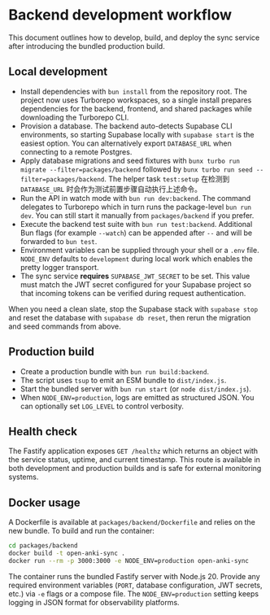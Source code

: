 # Backend development workflow

This document outlines how to develop, build, and deploy the sync service after
introducing the bundled production build.

## Local development

- Install dependencies with `bun install` from the repository root. The project
  now uses Turborepo workspaces, so a single install prepares dependencies for the
  backend, frontend, and shared packages while downloading the Turborepo CLI.
- Provision a database. The backend auto-detects Supabase CLI environments, so
  starting Supabase locally with `supabase start` is the easiest option. You can
  alternatively export `DATABASE_URL` when connecting to a remote Postgres.
- Apply database migrations and seed fixtures with
  `bunx turbo run migrate --filter=packages/backend` followed by
  `bunx turbo run seed --filter=packages/backend`. The helper task
  `test:setup` 在检测到 `DATABASE_URL` 时会作为测试前置步骤自动执行上述命令。
- Run the API in watch mode with `bun run dev:backend`. The command delegates to
  Turborepo which in turn runs the package-level `bun run dev`. You can still
  start it manually from `packages/backend` if you prefer.
- Execute the backend test suite with `bun run test:backend`. Additional Bun
  flags (for example `--watch`) can be appended after `--` and will be forwarded
  to `bun test`.
- Environment variables can be supplied through your shell or a `.env` file.
  `NODE_ENV` defaults to `development` during local work which enables the
  pretty logger transport.
- The sync service **requires** `SUPABASE_JWT_SECRET` to be set. This value must
  match the JWT secret configured for your Supabase project so that incoming
  tokens can be verified during request authentication.

When you need a clean slate, stop the Supabase stack with `supabase stop` and
reset the database with `supabase db reset`, then rerun the migration and seed
commands from above.

## Production build

- Create a production bundle with `bun run build:backend`.
- The script uses `tsup` to emit an ESM bundle to `dist/index.js`.
- Start the bundled server with `bun run start` (or `node dist/index.js`).
- When `NODE_ENV=production`, logs are emitted as structured JSON. You can
  optionally set `LOG_LEVEL` to control verbosity.

## Health check

The Fastify application exposes `GET /healthz` which returns an object with the
service status, uptime, and current timestamp. This route is available in both
development and production builds and is safe for external monitoring systems.

## Docker usage

A Dockerfile is available at `packages/backend/Dockerfile` and relies on the new
bundle. To build and run the container:

```bash
cd packages/backend
docker build -t open-anki-sync .
docker run --rm -p 3000:3000 -e NODE_ENV=production open-anki-sync
```

The container runs the bundled Fastify server with Node.js 20. Provide any
required environment variables (`PORT`, database configuration, JWT secrets,
etc.) via `-e` flags or a compose file. The `NODE_ENV=production` setting keeps
logging in JSON format for observability platforms.
